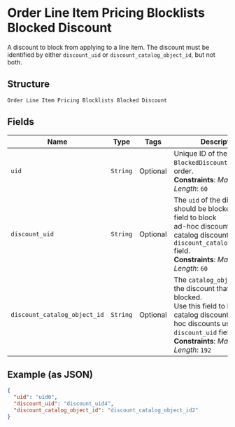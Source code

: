 
# Order Line Item Pricing Blocklists Blocked Discount

A discount to block from applying to a line item. The discount must be
identified by either `discount_uid` or `discount_catalog_object_id`, but not both.

## Structure

`Order Line Item Pricing Blocklists Blocked Discount`

## Fields

| Name | Type | Tags | Description |
|  --- | --- | --- | --- |
| `uid` | `String` | Optional | Unique ID of the `BlockedDiscount` within the order.<br>**Constraints**: *Maximum Length*: `60` |
| `discount_uid` | `String` | Optional | The `uid` of the discount that should be blocked. Use this field to block<br>ad-hoc discounts. For catalog discounts use the `discount_catalog_object_id` field.<br>**Constraints**: *Maximum Length*: `60` |
| `discount_catalog_object_id` | `String` | Optional | The `catalog_object_id` of the discount that should be blocked.<br>Use this field to block catalog discounts. For ad-hoc discounts use the<br>`discount_uid` field.<br>**Constraints**: *Maximum Length*: `192` |

## Example (as JSON)

```json
{
  "uid": "uid0",
  "discount_uid": "discount_uid4",
  "discount_catalog_object_id": "discount_catalog_object_id2"
}
```

